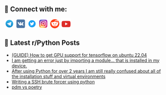 ## 🔎 Connect with me:
[<img src="https://github.com/bullbesh/bullbesh/blob/main/images/Telegram.png" width="32" height="32" />](https://t.me/bullbesh)
[<img src="https://github.com/bullbesh/bullbesh/blob/main/images/VK.png" width="32" height="32" />](https://vk.com/bullbesh)
[<img src="https://github.com/bullbesh/bullbesh/blob/main/images/Twitter.png" width="32" height="32" />](https://twitter.com/bullbesh1)
[<img src="https://github.com/bullbesh/bullbesh/blob/main/images/Instagram.png" width="32" height="32" />](https://www.instagram.com/bullbesh)
[<img src="https://github.com/bullbesh/bullbesh/blob/main/images/Reddit.png" width="32" height="32" />](https://www.reddit.com/user/bullbesh)
[<img src="https://github.com/bullbesh/bullbesh/blob/main/images/YouTube.png" width="32" height="32" />](https://www.youtube.com/channel/UCtfjRs6uzgq5mfm8S06WTcg)

## 📕 Latest r/Python Posts
<!-- BLOG-POST-LIST:START -->
- [&lpar;GUIDE&rpar; How to get GPU support for tensorflow on ubuntu 22.04](https://www.reddit.com/r/Python/comments/117xf0z/guide_how_to_get_gpu_support_for_tensorflow_on/)
- [I am getting an error just by importing a module... that is installed in my device.](https://www.reddit.com/r/Python/comments/117xcd4/i_am_getting_an_error_just_by_importing_a_module/)
- [After using Python for over 2 years I am still really confused about all of the installation stuff and virtual environments](https://www.reddit.com/r/Python/comments/117xcbj/after_using_python_for_over_2_years_i_am_still/)
- [Writing a SSH brute forcer using python](https://www.reddit.com/r/Python/comments/117wxhg/writing_a_ssh_brute_forcer_using_python/)
- [pdm vs poetry](https://www.reddit.com/r/Python/comments/117woh3/pdm_vs_poetry/)
<!-- BLOG-POST-LIST:END -->
